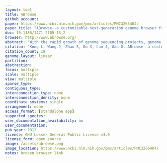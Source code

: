 ```yaml
---
layout: tool 
title: ABrowse
github_account: 
paper: https://www.ncbi.nlm.nih.gov/pmc/articles/PMC3265404/
paper_title: "ABrowse--a customizable next-generation genome browser framework."
doi: 10.1186/1471-2105-13-2
browser: http://www.abrowse.org/
abstract: "With the rapid growth of genome sequencing projects, genome browser is becoming indispensable, not only as a visualization system but also as an interactive platform to support open data access and collaborative work. Thus a customizable genome browser framework with rich functions and flexible configuration is needed to facilitate various genome research projects. Based on next-generation web technologies, we have developed a general-purpose genome browser framework ABrowse which provides interactive browsing experience, open data access and collaborative work support. By supporting Google-map-like smooth navigation, ABrowse offers end users highly interactive browsing experience. To facilitate further data analysis, multiple data access approaches are supported for external platforms to retrieve data from ABrowse. To promote collaborative work, an online user-space is provided for end users to create, store and share comments, annotations and landmarks. For data providers, ABrowse is highly customizable and configurable. The framework provides a set of utilities to import annotation data conveniently. To build ABrowse on existing annotation databases, data providers could specify SQL statements according to database schema. And customized pages for detailed information display of annotation entries could be easily plugged in. For developers, new drawing strategies could be integrated into ABrowse for new types of annotation data. In addition, standard web service is provided for data retrieval remotely, providing underlying machine-oriented programming interface for open data access. ABrowse framework is valuable for end users, data providers and developers by providing rich user functions and flexible customization approaches. The source code is published under GNU Lesser General Public License v3.0 and is accessible at http://www.abrowse.org/. To demonstrate all the features of ABrowse, a live demo for Arabidopsis thaliana genome has been built at http://arabidopsis.cbi.edu.cn/."
citation: "Kong L, Wang J, Zhao S, Gu X, Luo J, Gao G. ABrowse--a customizable next-generation genome browser framework. BMC Bioinformatics. 2012;13: 2."
citation_count: 19
genome_layout: linear
partition: 
abstraction: 
focus: multiple
scale: multiple
view: multiple
sparse_type: 
contiguous_type: 
interconnection_type: none
interconnection_density: none
coordinate_systems: single
arrangement: none
access_format: [standalone app]
supported_species: 
user_documentation_availability: no
user_documentation: 
pub_year: 2012
license: GNU Lesser General Public License v3.0
license_form: open source
image: /assets/abrowse.png
image_location: https://www.ncbi.nlm.nih.gov/pmc/articles/PMC3265404/
notes: broken browser link
---
```

